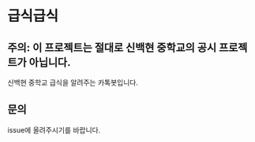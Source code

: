 급식급식
==========
주의: 이 프로젝트는 절대로 신백현 중학교의 공시 프로젝트가 아닙니다.
----------------------------------------------------------------------

신백현 중학교 급식을 알려주는 카톡봇입니다.

문의
--------
issue에 올려주시기를 바랍니다.
